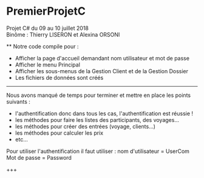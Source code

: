 # PremierProjetC
Projet C# du 09 au 10 juillet 2018  
Binôme : Thierry LISERON et Alexina ORSONI

**
Notre code compile pour :
- Afficher la page d'accueil demandant nom utilisateur et mot de passe
- Afficher le menu Principal
- Afficher les sous-menus de la Gestion Client et de la Gestion Dossier
- Les fichiers de données sont créés

***
Nous avons manqué de temps pour terminer et mettre en place les points suivants : 
- l'authentification donc dans tous les cas, l'authentification est réussie !
- les méthodes pour faire les listes des participants, des voyages...
- les méthodes pour créer des entrées (voyage, clients...)
- les méthodes pour calculer les prix
- etc...




Pour utiliser l'authentification il faut utiliser :
nom d'utilisateur = UserCom
Mot de passe = Password

+++
